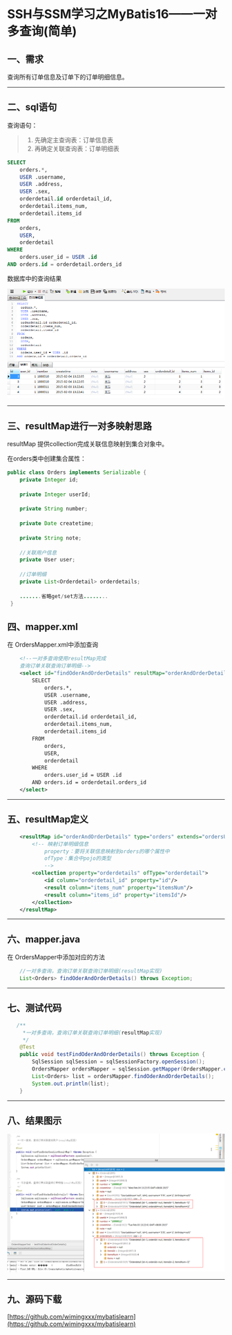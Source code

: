 
# SSH与SSM学习之MyBatis16——一对多查询(简单)


## 一、需求

查询所有订单信息及订单下的订单明细信息。


---

## 二、sql语句

查询语句：
> 1. 先确定主查询表：订单信息表
> 2. 再确定关联查询表：订单明细表


```sql
SELECT
	orders.*,
	USER .username,
	USER .address,
	USER .sex,
	orderdetail.id orderdetail_id,
	orderdetail.items_num,
	orderdetail.items_id
FROM
	orders,
	USER,
	orderdetail
WHERE
	orders.user_id = USER .id
AND orders.id = orderdetail.orders_id
```

数据库中的查询结果

![](../image/16/1.png)


---

## 三、resultMap进行一对多映射思路

resultMap 提供collection完成关联信息映射到集合对象中。

在orders类中创建集合属性：

```java
public class Orders implements Serializable {
    private Integer id;

    private Integer userId;

    private String number;

    private Date createtime;

    private String note;

    //关联用户信息
    private User user;

    //订单明细
    private List<Orderdetail> orderdetails;

    .......省略get/set方法........
 }
```

## 四、mapper.xml

在 OrdersMapper.xml中添加查询

```xml
	<!--一对多查询使用resultMap完成
	查询订单关联查询订单明细-->
	<select id="findOderAndOrderDetails" resultMap="orderAndOrderDetails">
		SELECT
			orders.*,
			USER .username,
			USER .address,
			USER .sex,
			orderdetail.id orderdetail_id,
			orderdetail.items_num,
			orderdetail.items_id
		FROM
			orders,
			USER,
			orderdetail
		WHERE
			orders.user_id = USER .id
		AND orders.id = orderdetail.orders_id
	</select>
```

---

## 五、resultMap定义

```xml
	<resultMap id="orderAndOrderDetails" type="orders" extends="ordersUserResultMap">
		<!-- 映射订单明细信息
            property：要将关联信息映射到orders的哪个属性中
            ofType：集合中pojo的类型
            -->
		<collection property="orderdetails" ofType="orderdetail">
			<id column="orderdetail_id" property="id"/>
			<result column="items_num" property="itemsNum"/>
			<result column="items_id" property="itemsId"/>
		</collection>
	</resultMap>
```

----

## 六、mapper.java

在 OrdersMapper中添加对应的方法

```java
    //一对多查询，查询订单关联查询订单明细(resultMap实现)
    List<Orders> findOderAndOrderDetails() throws Exception;
```

---

## 七、测试代码

```java
   /**
     *一对多查询，查询订单关联查询订单明细(resultMap实现)
     */
    @Test
    public void testFindOderAndOrderDetails() throws Exception {
        SqlSession sqlSession = sqlSessionFactory.openSession();
        OrdersMapper ordersMapper = sqlSession.getMapper(OrdersMapper.class);
        List<Orders> list = ordersMapper.findOderAndOrderDetails();
        System.out.println(list);
    }
```

---

## 八、结果图示

![](../image/16/2.png)



----

## 九、源码下载

[https://github.com/wimingxxx/mybatislearn](https://github.com/wimingxxx/mybatislearn)

